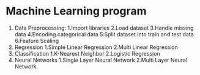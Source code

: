 # Machine Learning program
  
1) Data Preprocessing:
        1.Import libraries 
        2.Load dataset
        3.Handle missing data
        4.Encoding categorical data
        5.Split dataset into train and test data
        6.Feature Scaling
2) Regression
        1.Simple Linear Regression
        2.Multi Linear Regression
3) Classification
        1.K-Nearest Neighbor
        2.Logistic Regression
4) Neural Networks
        1.Single Layer Neural Network
        2.Multi Layer  Neural Network
  

    
